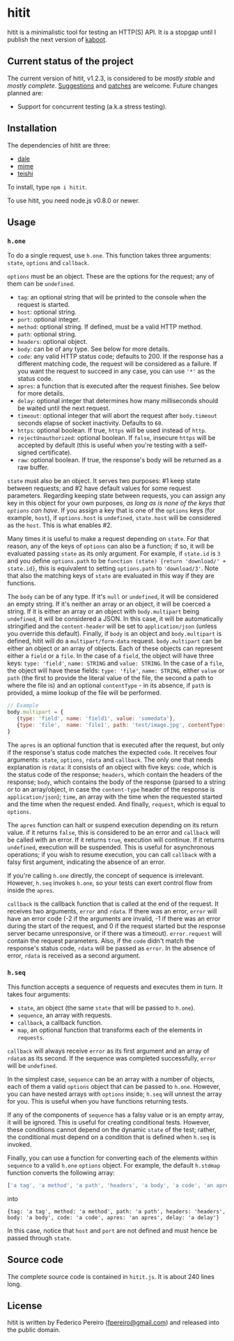 # hitit

hitit is a minimalistic tool for testing an HTTP(S) API. It is a stopgap until I publish the next version of [kaboot](https://github.com/fpereiro/kaboot).

## Current status of the project

The current version of hitit, v1.2.3, is considered to be *mostly stable* and *mostly complete*. [Suggestions](https://github.com/fpereiro/hitit/issues) and [patches](https://github.com/fpereiro/hitit/pulls) are welcome. Future changes planned are:

- Support for concurrent testing (a.k.a stress testing).

## Installation

The dependencies of hitit are three:

- [dale](https://github.com/fpereiro/dale)
- [mime](https://github.com/broofa/node-mime)
- [teishi](https://github.com/fpereiro/teishi)

To install, type `npm i hitit`.

To use hitit, you need node.js v0.8.0 or newer.

## Usage

### `h.one`

To do a single request, use `h.one`. This function takes three arguments: `state`, `options` and `callback`.

`options` must be an object. These are the options for the request; any of them can be `undefined`.
- `tag`: an optional string that will be printed to the console when the request is started.
- `host`: optional string.
- `port`: optional integer.
- `method`: optional string. If defined, must be a valid HTTP method.
- `path`: optional string.
- `headers`: optional object.
- `body`: can be of any type. See below for more details.
- `code`: any valid HTTP status code; defaults to 200. If the response has a different matching code, the request will be considered as a failure. If you want the request to succeed in any case, you can use `'*'` as the status code.
- `apres`: a function that is executed after the request finishes. See below for more details.
- `delay`: optional integer that determines how many milliseconds should be waited until the next request.
- `timeout`: optional integer that will abort the request after `body.timeout` seconds elapse of socket inactivity. Defaults to `60`.
- `https`: optional boolean. If true, `https` will be used instead of `http`.
- `rejectUnauthorized`: optional boolean. If `false`, insecure `https` will be accepted by default (this is useful when you're testing with a self-signed certificate).
- `raw`: optional boolean. If true, the response's body will be returned as a raw buffer.

`state` must also be an object. It serves two purposes: #1 keep state between requests; and #2 have default values for some request parameters. Regarding keeping state between requests, you can assign any key in this object for your own purposes, *as long as is none of the keys that `options` can have*. If you assign a key that is one of the `options` keys (for example, `host`), if `options.host` is `undefined`, `state.host` will be considered as the `host`. This is what enables #2.

Many times it is useful to make a request depending on `state`. For that reason, any of the keys of `options` can also be a function; if so, it will be evaluated passing `state` as its only argument. For example, if `state.id` is `3` and you define `options.path` to be `function (state) {return 'download/' + state.id}`, this is equivalent to setting `options.path` to `'download/3'`. Note that also the matching keys of `state` are evaluated in this way if they are functions.

The `body` can be of any type. If it's `null` or `undefined`, it will be considered an empty string. If it's neither an array or an object, it will be coerced a string. If it is either an array or an object with `body.multipart` being `undefined`, it will be considered a JSON. In this case, it will be automatically stringified and the `content-header` will be set to `application/json` (unless you override this default). Finally, if `body` is an object and `body.multipart` is defined, hitit will do a `multipart/form-data` request. `body.multipart` can be either an object or an array of objects. Each of these objects can represent either a `field` or a `file`. In the case of a `field`, the object will have three keys: `type: 'field'`, `name: STRING` and `value: STRING`. In the case of a `file`, the object will have these fields: `type: 'file'`, `name: STRING`, either `value` or `path` (the first to provide the literal value of the file, the second a path to where the file is) and an optional `contentType` - in its absence, if `path` is provided, a mime lookup of the file will be performed.

```javascript
// Example
body.multipart = {
   {type: 'field', name: 'field1', value: 'somedata'},
   {type: 'file',  name: 'file1', path: 'test/image.jpg', contentType: 'application/octet-stream'},
}
```

The `apres` is an optional function that is executed after the request, but only if the response's status code matches the expected `code`. It receives four arguments: `state`, `options`, `rdata` and `callback`. The only one that needs explanation is `rdata`: it consists of an object with five keys: `code`, which is the status code of the response; `headers`, which contain the headers of the response; `body`, which contains the body of the response (parsed to a string or to an array/object, in case the `content-type` header of the response is `application/json`); `time`, an array with the time when the requested started and the time when the request ended. And finally, `request`, which is equal to `options`.

The `apres` function can halt or suspend execution depending on its return value. if it returns `false`, this is considered to be an error and `callback` will be called with an error. If it returns `true`, execution will continue. If it returns `undefined`, execution will be suspended. This is useful for asynchronous operations; if you wish to resume execution, you can call `callback` with a falsy first argument, indicating the absence of an error.

If you're calling `h.one` directly, the concept of sequence is irrelevant. However, `h.seq` invokes `h.one`, so your tests can exert control flow from inside the `apres`.

`callback` is the callback function that is called at the end of the request. It receives two arguments, `error` and `rdata`. If there was an error, `error` will have an error code (-2 if the arguments are invalid, -1 if there was an error during the start of the request, and 0 if the request started but the response server became unresponsive, or if there was a timeout). `error.request` will contain the request parameters. Also, if the `code` didn't match the response's status code, `rdata` will be passed as `error`. In the absence of error, `rdata` is received as a second argument.

### `h.seq`

This function accepts a sequence of requests and executes them in turn. It takes four arguments:

- `state`, an object (the same `state` that will be passed to `h.one`).
- `sequence`, an array with requests.
- `callback`, a callback function.
- `map`, an optional function that transforms each of the elements in `requests`.

`callback` will always receive `error` as its first argument and an array of `rdata`s as its second. If the sequence was completed successfully, `error` will be `undefined`.

In the simplest case, `sequence` can be an array with a number of objects, each of them a valid `options` object that can be passed to `h.one`. However, you can have nested arrays with `options` inside; `h.seq` will unnest the array for you. This is useful when you have functions returning tests.

If any of the components of `sequence` has a falsy value or is an empty array, it will be ignored. This is useful for creating conditional tests. However, these conditions cannot depend on the dynamic `state` of the test; rather, the conditional must depend on a condition that is defined when `h.seq` is invoked.

Finally, you can use a function for converting each of the elements within `sequence` to a valid `h.one` `options` object. For example, the default `h.stdmap` function converts the following array:

```javascript
['a tag', 'a method', 'a path', 'headers', 'a body', 'a code', 'an apres', 'a delay']
```

into

`{tag: 'a tag', method: 'a method', path: 'a path', headers: 'headers', body: 'a body', code: 'a code', apres: 'an apres', delay: 'a delay'}`

In this case, notice that `host` and `port` are not defined and must hence be passed through `state`.

## Source code

The complete source code is contained in `hitit.js`. It is about 240 lines long.

## License

hitit is written by Federico Pereiro (fpereiro@gmail.com) and released into the public domain.
